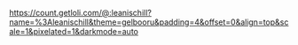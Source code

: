 https://count.getloli.com/@:leanischill?name=%3Aleanischill&theme=gelbooru&padding=4&offset=0&align=top&scale=1&pixelated=1&darkmode=auto
